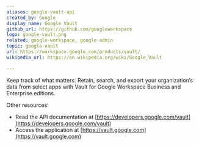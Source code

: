 ```yaml
---
aliases: google-vault-api
created_by: Google
display_name: Google Vault
github_url: https://github.com/googleworkspace
logo: google-vault.png
related: google-workspace, google-admin
topic: google-vault
url: https://workspace.google.com/products/vault/
wikipedia_url: https://en.wikipedia.org/wiki/Google_Vault

---
```

Keep track of what matters. Retain, search, and export your organization’s data from select apps with Vault for Google Workspace Business and Enterprise editions.

Other resources:

- Read the API documentation at [https://developers.google.com/vault](https://developers.google.com/vault)
- Access the application at [https://vault.google.com](https://vault.google.com)

